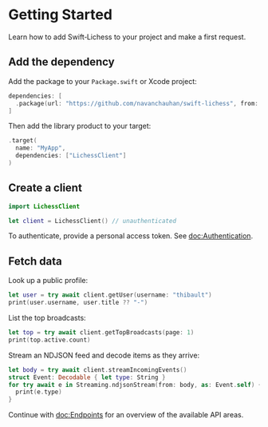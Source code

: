 # Getting Started

Learn how to add Swift‑Lichess to your project and make a first request.

## Add the dependency

Add the package to your `Package.swift` or Xcode project:

```swift
dependencies: [
  .package(url: "https://github.com/navanchauhan/swift-lichess", from: "0.1.0"),
]
```

Then add the library product to your target:

```swift
.target(
  name: "MyApp",
  dependencies: ["LichessClient"]
)
```

## Create a client

```swift
import LichessClient

let client = LichessClient() // unauthenticated
```

To authenticate, provide a personal access token. See <doc:Authentication>.

## Fetch data

Look up a public profile:

```swift
let user = try await client.getUser(username: "thibault")
print(user.username, user.title ?? "-")
```

List the top broadcasts:

```swift
let top = try await client.getTopBroadcasts(page: 1)
print(top.active.count)
```

Stream an NDJSON feed and decode items as they arrive:

```swift
let body = try await client.streamIncomingEvents()
struct Event: Decodable { let type: String }
for try await e in Streaming.ndjsonStream(from: body, as: Event.self) {
  print(e.type)
}
```

Continue with <doc:Endpoints> for an overview of the available API areas.

